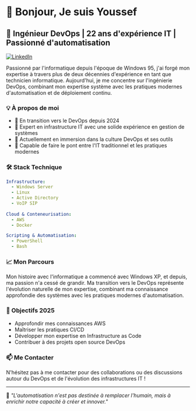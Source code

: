 # 👋 Bonjour, Je suis Youssef

## 🚀 Ingénieur DevOps | 22 ans d'expérience IT | Passionné d'automatisation

[![LinkedIn](https://img.shields.io/badge/LinkedIn-0077B5?style=for-the-badge&logo=linkedin&logoColor=white)]([votre-lien-linkedin](https://www.linkedin.com/in/youssef-el-ouargui-5257b817b/))

Passionné par l'informatique depuis l'époque de Windows 95, j'ai forgé mon expertise à travers plus de deux décennies d'expérience en tant que technicien informatique. Aujourd'hui, je me concentre sur l'ingénierie DevOps, combinant mon expertise système avec les pratiques modernes d'automatisation et de déploiement continu.

### 💡 À propos de moi

- 🔄 En transition vers le DevOps depuis 2024
- 🎯 Expert en infrastructure IT avec une solide expérience en gestion de systèmes
- 🌱 Actuellement en immersion dans la culture DevOps et ses outils
- 💪 Capable de faire le pont entre l'IT traditionnel et les pratiques modernes

### 🛠️ Stack Technique

```yaml
Infrastructure:
  - Windows Server
  - Linux
  - Active Directory
  - VoIP SIP
  
Cloud & Conteneurisation:
  - AWS
  - Docker

Scripting & Automatisation:
  - PowerShell
  - Bash
```

### 📈 Mon Parcours

Mon histoire avec l'informatique a commencé avec Windows XP, et depuis, ma passion n'a cessé de grandir. Ma transition vers le DevOps représente l'évolution naturelle de mon expertise, combinant ma connaissance approfondie des systèmes avec les pratiques modernes d'automatisation.

### 🎯 Objectifs 2025

- Approfondir mes connaissances AWS
- Maîtriser les pratiques CI/CD
- Développer mon expertise en Infrastructure as Code
- Contribuer à des projets open source DevOps

### 📫 Me Contacter

N'hésitez pas à me contacter pour des collaborations ou des discussions autour du DevOps et de l'évolution des infrastructures IT !

---
💭 *"L'automatisation n'est pas destinée à remplacer l'humain, mais à enrichir notre capacité à créer et innover."*
